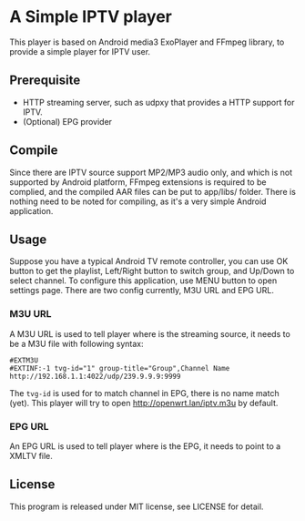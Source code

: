 # A Simple IPTV player
This player is based on Android media3 ExoPlayer and FFmpeg library, to provide a simple player for IPTV user.

## Prerequisite
- HTTP streaming server, such as udpxy that provides a HTTP support for IPTV.
- (Optional) EPG provider

## Compile
Since there are IPTV source support MP2/MP3 audio only, and which is not supported by Android platform,
FFmpeg extensions is required to be complied, and the compiled AAR files can be put to app/libs/ folder.
There is nothing need to be noted for compiling, as it's a very simple Android  application.

## Usage
Suppose you have a typical Android TV remote controller, you can use OK button to get the playlist,
Left/Right button to switch group, and Up/Down to select channel.
To configure this application, use MENU button to open settings page.
There are two config currently, M3U URL and EPG URL.
### M3U URL
A M3U URL is used to tell player where is the streaming source, it needs to be a M3U file with following syntax:
```
#EXTM3U
#EXTINF:-1 tvg-id="1" group-title="Group",Channel Name
http://192.168.1.1:4022/udp/239.9.9.9:9999
```
The `tvg-id` is used for to match channel in EPG, there is no name match (yet).
This player will try to open http://openwrt.lan/iptv.m3u by default.

### EPG URL
An EPG URL is used to tell player where is the EPG, it needs to point to a XMLTV file.

## License
This program is released under MIT license, see LICENSE for detail.

